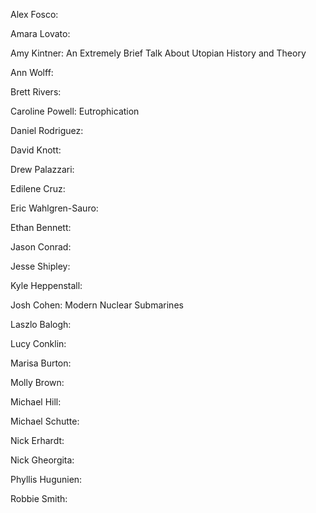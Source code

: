 Alex Fosco: 

Amara Lovato:

Amy Kintner: An Extremely Brief Talk About Utopian History and Theory

Ann Wolff: 

Brett Rivers:

Caroline Powell:  Eutrophication

Daniel Rodriguez:

David Knott:

Drew Palazzari:

Edilene Cruz:

Eric Wahlgren-Sauro: 

Ethan Bennett:

Jason Conrad:

Jesse Shipley:

Kyle Heppenstall:

Josh Cohen: 
  Modern Nuclear Submarines

Laszlo Balogh:

Lucy Conklin:

Marisa Burton:

Molly Brown:

Michael Hill:

Michael Schutte:

Nick Erhardt:

Nick Gheorgita:

Phyllis Hugunien:

Robbie Smith:

